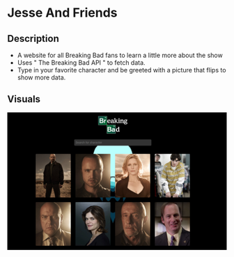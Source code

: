 # Jesse And Friends

## Description
- A website for all Breaking Bad fans to learn a little more about the show
- Uses " The Breaking Bad API " to fetch data.
- Type in your favorite character and be greeted with a picture that flips to show more data.


## Visuals
![PNG](/src/images/Br.PNG)
